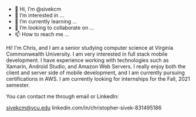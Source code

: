 - 👋 Hi, I’m @sivekcm
- 👀 I’m interested in ...
- 🌱 I’m currently learning ...
- 💞️ I’m looking to collaborate on ...
- 📫 How to reach me ...

<!---
sivekcm/sivekcm is a ✨ special ✨ repository because its `README.md` (this file) appears on your GitHub profile.
You can click the Preview link to take a look at your changes.
--->

Hi! I'm Chris, and I am a senior studying computer science at Virginia Commonwealth University. I am very interested in full stack mobile development. I have experience working
with technologies such as Xamarin, Android Studio, and Amazon Web Servers. I really enjoy both the client and server side of mobile development, and I am currently pursuing
certifications in AWS. I am currently looking for internships for the Fall, 2021 semester.

You can contact me through email or LinkedIn:

sivekcm@vcu.edu
linkedin.com/in/christopher-sivek-831495186
